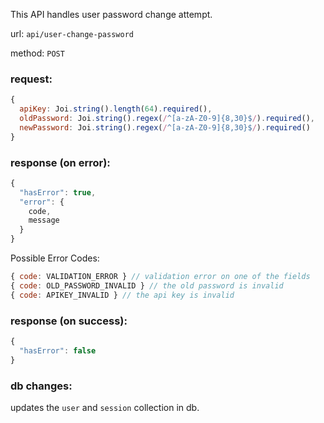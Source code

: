 This API handles user password change attempt.

url: `api/user-change-password`

method: `POST`

### request: 
```js
{
  apiKey: Joi.string().length(64).required(),
  oldPassword: Joi.string().regex(/^[a-zA-Z0-9]{8,30}$/).required(),
  newPassword: Joi.string().regex(/^[a-zA-Z0-9]{8,30}$/).required()
}
```

### response (on error):
```js
{
  "hasError": true,
  "error": {
    code,
    message
  }
}
```

Possible Error Codes:
```js
{ code: VALIDATION_ERROR } // validation error on one of the fields
{ code: OLD_PASSWORD_INVALID } // the old password is invalid
{ code: APIKEY_INVALID } // the api key is invalid
```

### response (on success):
```js
{
  "hasError": false
}
```

### db changes:
updates the `user` and `session` collection in db.